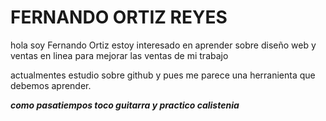 # FERNANDO ORTIZ REYES


hola soy Fernando Ortiz
estoy interesado en aprender sobre diseño web y ventas en linea para mejorar las ventas de mi trabajo

actualmentes estudio sobre github y pues me parece una herranienta que debemos aprender.

**_como pasatiempos toco guitarra y practico calistenia_**

<!---
FenanoOrtiz/FenanoOrtiz is a ✨ special ✨ repository because its `README.md` (this file) appears on your GitHub profile.
You can click the Preview link to take a look at your changes.
--->
